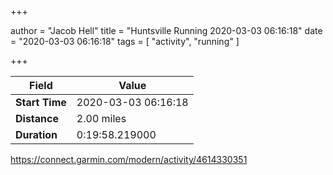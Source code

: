 +++

author = "Jacob Hell"
title = "Huntsville Running 2020-03-03 06:16:18"
date = "2020-03-03 06:16:18"
tags = [
    "activity", "running"
]

+++

<!--more-->

|Field  |Value  |
|--- | --- |
|**Start Time**|2020-03-03 06:16:18|
|**Distance**|2.00 miles|
|**Duration**|0:19:58.219000|

https://connect.garmin.com/modern/activity/4614330351